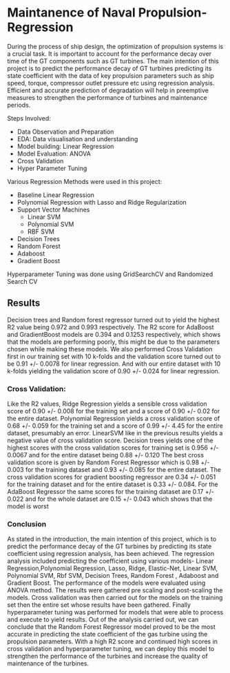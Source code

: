 # Maintanence of Naval Propulsion-Regression
During the process of ship design, the optimization of propulsion systems is a crucial task.  It is important to account for the performance decay over time of the GT components such as GT turbines.  The main intention of this project is to predict the performance decay of GT turbines predicting its state coefficient with the data of key propulsion parameters such as ship speed, torque, compressor outlet pressure etc using regression analysis. Efficient and accurate prediction of degradation will help in preemptive measures to strengthen the performance of turbines and maintenance periods.

Steps Involved:
* Data Observation and Preparation
* EDA: Data visualisation and understanding
* Model building: Linear Regression
* Model Evaluation: ANOVA
* Cross Validation
* Hyper Parameter Tuning

Various Regression Methods were used in this project:
* Baseline Linear Regression
*  Polynomial Regression with Lasso and Ridge Regularization
*  Support Vector Machines
   *  Linear SVM
   *  Polynomial SVM
   *  RBF SVM
*  Decision Trees
*  Random Forest
*  Adaboost
*  Gradient Boost

Hyperparameter Tuning was done using GridSearchCV and Randomized Search CV

## Results
Decision trees and Random forest regressor turned out to yield the highest  R2 value being 0.972 and 0.993 respectively. 
The R2 score for AdaBoost and GradientBoost models are 0.394 and 0.1253 respectively, which shows that the models are performing poorly, this might be due to the parameters chosen while making these models.
We also performed Cross Validation first in our training set with 10 k-folds and the validation score turned out to be  0.91 +/-  0.0078 for linear regression.
And with our entire dataset with 10 k-folds yielding the validation score of  0.90 +/- 0.024 for linear regression. 

### Cross Validation:
Like the R2  values, Ridge Regression yields a sensible cross validation score of 0.90 +/- 0.008 for the training set and a score of 0.90 +/- 0.02 for the entire dataset. 
Polynomial Regression yields a cross validation score of 0.68 +/- 0.059 for the training set and a score of 0.99 +/- 4.45 for the entire dataset, presumably an error. 
LinearSVM like in the previous results yields a negative value of cross validation score.
Decision trees yields one of the highest scores with the cross validation scores for training set is  0.956 +/- 0.0067  and for the entire dataset being  0.88 +/- 0.120
The best cross validation score is given by Random Forest Regressor which is 0.98 +/- 0.003 for the training dataset and 0.93 +/- 0.085 for the entire dataset.
The cross validation scores for gradient boosting regressor are 0.34 +/- 0.051 for the training dataset and for the entire dataset is 0.33 +/- 0.084.
For the AdaBoost Regressor the same scores for the training dataset are 0.17 +/- 0.022 and for the whole dataset are 0.15 +/- 0.043 which shows that the model is worst

### Conclusion
As stated in the introduction, the main intention of this project, which is to  predict the performance decay of the GT turbines by predicting its state coefficient using regression analysis, has been achieved. The regression analysis included predicting the coefficient using various models- Linear Regression,Polynomial Regression, Lasso, Ridge, Elastic-Net, Linear SVM, Polynomial SVM, Rbf SVM, Decision Trees, Random Forest , Adaboost and Gradient Boost. The performance of the models were evaluated using ANOVA method. The results were gathered pre scaling and post-scaling the models.
Cross validation was then carried out for the models on the training set then the entire set whose results have been gathered. Finally hyperparameter tuning was performed for models that were able to process and execute to yield results. 
Out of the analysis carried out, we can conclude that the Random Forest Regressor model proved to be the most accurate in predicting the state coefficient of the gas turbine using the propulsion parameters. With a  high R2 score and continued high scores in cross validation and hyperparameter tuning, we can deploy this model to strengthen the performance of the turbines and increase the quality of maintenance of the turbines.

